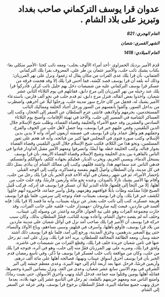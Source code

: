 <h1 dir="rtl">عدوان قرا يوسف التركماني صاحب بغداد وتبريز على بلاد الشام  .</h1>

<h5 dir="rtl">العام الهجري:  821

الشهر القمري: شعبان

العام الميلادي: 1418</h5>

<p dir="rtl">قَدِمَ الأمير بردبك الحمزاوي -أحد أمراء الألوف بحلب- ومعه نائب كختا -الأمير منكلي بغا- بكتاب يشبك نائب حلب، والأمير عثمان بن طر علي، المعروف بقرا يلك التركماني العثماني، بأن قرا يلك عدى الفرات من مكان يقال له زغموا، ونزل على نهر المرزبان؛ وذلك أنه بلغه أن قرا يوسف قصد كبْسَه، فما أحس قرا يلك إلا وقد هجمت فرقة من عسكر قرا يوسف التركماني عليه من شميصات دخل بهم خليل نائب كركر، فأدركوا قرا يلك عند رحيله من نهر المرزبان إلى مرج دابق، فقاتلهم في يوم الثلاثاء الثاني عشر شعبان، وأخذوا بعض أثقاله، فنزل مرج دابق، ثم قدم حلب في نحو ألف فارس، باستدعاء الأمير يشبك له، فجفل من كان خارج سور مدينة حلب، ورحلوا ليلًا عن آخرهم، واضطرب من بداخل السور، وألقوا بأنفسهم من السور ورحل أجناد الحلقة ومماليك النائب المستخدمين، بحرمهم وأولادهم، فانثنى عزم السلطان عن السفر إلى الحجاز، وكتب إلى العساكر الشامية في المسير إلى حلب، والأخذ في تهيئة الإقامات، وأصبح يوم الثلاثاء السادس والعشرين وقد جمع الأمراء والخليفة وقضاة القضاة، وطلب شيخ الإسلام جلال الدين البلقيني، وقص عليهم خبر قرا يوسف، وما حصل لأهل حلب من الخوف والفزع، وجفلتهم هم وأهل حماة, وأن قرا يوسف في عصمته أربعون امرأة، وأنه لا يدين بدين الإسلام، وكتب صورة فتوى في المجلس فيها كثير من قبائحه، وأنه قد هجم على ثغور المسلمين، ونحو هذا من الكلام، فكتب شيخ الإسلام جلال الدين البلقيني وقضاة القضاة بجواز قتاله، وكتب الخليفة خطه بها أيضًا، وانصرفوا ومعهم الأمير مقبل الداودار فنادوا في الناس بالقاهرة بين يدي الخليفة وشيخ الإسلام وقضاة القضاة الأربعة، بأن قرا يوسف يستحل الدماء، ويسبي الحريم، ويخرب الديار، فعليكم بجهاده كلكم، بأموالكم وأنفسكم، فدهى الناس عند سماعهم هذا، واشتد قلقُهم، وكتب إلى ممالك الشام أن ينادَى بمثل ذلك في كل مدينة، وأن السلطان واصِلٌ إليهم بنفسه وعساكره، وكتب إلى الوجه القبلي بإحضار الأمراء، ثم في شهر رمضان في أوله الأحد قدم الخبر بأن قرا يلك رحل من حلب، وأقام بها الأمير يشبك نازلًا بالميدان، وعنده نحو مائة وأربعين فارسًا، وقد خلت حلب من أهلها، إلا من التجأ إلى قلعتها، فأتاه النذير ليلًا أن عسكر قرا يوسف قد أدركه، فركب قُبَيل الصبح فإذا مقدَّمته وطأت بابلًا فواقعهم وهزمهم، وقتل وأسر جماعة، فأخبروه أنهم جاؤوا لكشف خبر قرا يلك، وأن قرا يوسف بعينتاب، فعاد وتوجه إلى سرمين، فلما بلغ قرا يوسف هزيمة عسكره، كتب إلى نائب حلب يعتذر عن نزوله بعينتاب، وأنه ما قصد إلا قرا يلك؛ فإنه أفسد في ماردين، فبعث إليه صاروخان -مهمندار حلب- فلقيه على جانب الفرات، وقد جازت مجموعة الفرات وهو على نية الجواز، فأكرمه واعتذر عن وصوله إلى عينتاب، وحلف أنه لم يقصد دخول الشام، وأعاده بهدية للنائب، فسُرَّ السلطان بذلك، وكان سبب حركة قرا يوسف أن الأمير قرا يلك صاحب آمد نزل في أوائل شعبان على مدينة ماردين من بلاد قرا يوسف، فأوقع بأهلها، وأسرف في قتلهم، وسبى نساءهم، وباع الأولاد والنساء، حتى بِيعَ الصغير بدرهمين، وحَرَق المدينة، ورجع إلى آمد، فلما بلغ قرا يوسف ذلك اشتد حنقه وسار، ومعه الطائفة المخالفة للسلطان، يريد أخذ قرا يلك، ونزل على آمد، ثم رحل عنها في ثامن شعبان جريدة خلف قرا يلك، وقطع الفرات من شميصات في عاشره، ولحق قرا يلك، وضربه على نهر المرزبان ففَرَّ منه إلى حلب، وهو في أثره، فتوجه قرا يلك من حلب، وكان من مواقعة نائب حلب لعسكر قرا يوسف ما ذُكر، وفي تاسع رمضان قدم الخبر بأن قرا يوسف أحرق أسواق عينتاب ونهبها، فصالحه أهلها على مائة ألف درهم، وأربعين فرسًا، فرحل عنها بعد أربعة أيام إلى جهة البيرة، وعدى معظم جيشه إلى البر الشرقي في يوم الاثنين سابع عشر شعبان، وعدى من الغد، ونزل ببساتين البيرة وحصرها، فقاتله أهلها يومين وقتلوا منه جماعة، فدخل البلد ونهب وأحرق الأسواق، حتى بقيت رمادًا، وامتنع الناس منه ومعهم حريمهم بالقلعة، ثم رحل في التاسع عشر إلى جهة بلاده، بعدما حرق ونهب جميع معاملة البيرة، فسُرَّ السلطان برجوع قرا يوسف، وفتر عزمُه عن السفر إلى الشام.</p></br>
